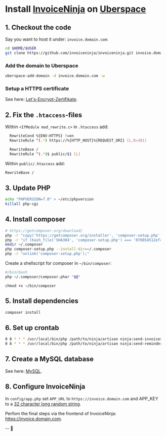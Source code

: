 # Install [InvoiceNinja](https://app.invoiceninja.com/invoice_now?rc=GCYXTIBU) on [Uberspace](https://uberspace.de/)


## 1. Checkout the code

Say you want to host it under: `invoice.domain.com`:

```sh
cd $HOME/$USER
git clone https://github.com/invoiceninja/invoiceninja.git invoice.domain.com
```

### Add the domain to Uberspace

```sh
uberspace-add-domain -d invoice.domain.com -w
```

### Setup a HTTPS certificate

See here: [Let's-Encrypt-Zertifikate](https://wiki.uberspace.de/webserver:https?s[]=encrypt#let_s-encrypt-zertifikate).


## 2. Fix the `.htaccess`-files

Within `<IfModule mod_rewrite.c>` in `.htaccess` add:

```sh
  RewriteCond %{ENV:HTTPS} !=on
  RewriteRule ^(.*) https://%{HTTP_HOST}%{REQUEST_URI} [L,R=301]

  RewriteBase /
  RewriteRule ^(.*)$ public/$1 [L]
```

Within `public/.htaccess` add:
```sh
RewriteBase /
```

## 3. Update PHP

```sh
echo "PHPVERSION=7.0" > ~/etc/phpversion
killall php-cgi
```


## 4. Install composer

```sh
# https://getcomposer.org/download/
php -r "copy('https://getcomposer.org/installer', 'composer-setup.php');"
php -r "if (hash_file('SHA384', 'composer-setup.php') === '070854512ef404f16bac87071a6db9fd9721da1684cd4589b1196c3faf71b9a2682e2311b36a5079825e155ac7ce150d') { echo 'Installer verified'; } else { echo 'Installer corrupt'; unlink('composer-setup.php'); } echo PHP_EOL;"
mkdir ~/.composer
php composer-setup.php --install-dir=~/.composer
php -r "unlink('composer-setup.php');"
```

Create a shellscript for composer in `~/bin/composer`:

```sh
#/bin/bash
php ~/.composer/composer.phar "$@"
```

`chmod +x ~/bin/composer`


## 5. Install dependencies

```sh
composer install
```


## 6. Set up crontab

```sh
0 8 * * * /usr/local/bin/php /path/to/ninja/artisan ninja:send-invoices
0 8 * * * /usr/local/bin/php /path/to/ninja/artisan ninja:send-reminders
```


## 7. Create a MySQL database

See here: [MySQL](https://wiki.uberspace.de/database:mysql?s[]=mysql).


## 8. Configure InvoiceNinja

In `config/app.php` set `APP_URL` to `https://invoice.domain.com` and APP_KEY to a [32 character long random string](https://www.random.org/strings/?num=2&len=16&digits=on&upperalpha=on&loweralpha=on&unique=on&format=html&rnd=new).

Perfom the final steps via the frontend of InvoiceNinja: https://invoice.domain.com.


--
:rocket:
